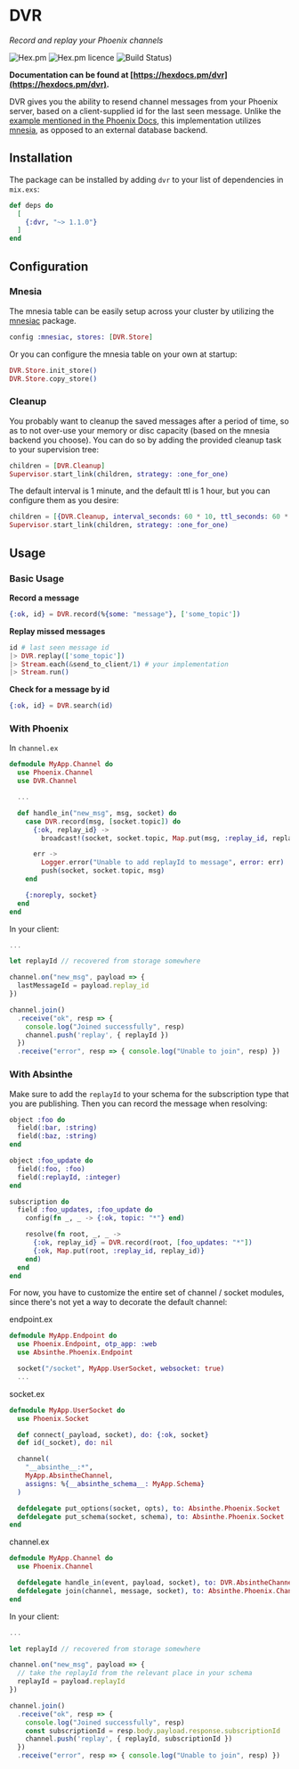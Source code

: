 # DVR

*Record and replay your Phoenix channels*

![Hex.pm](https://img.shields.io/hexpm/v/dvr.svg)
![Hex.pm licence](https://img.shields.io/hexpm/l/dvr.svg)
![Build Status)](https://img.shields.io/github/workflow/status/athal7/dvr/CI/main)

**Documentation can be found at [https://hexdocs.pm/dvr](https://hexdocs.pm/dvr).**

DVR gives you the ability to resend channel messages from your Phoenix server, based on a client-supplied id for the last seen message. Unlike the [example mentioned in the Phoenix Docs](https://hexdocs.pm/phoenix/channels.html#resending-server-messages), this implementation utilizes [mnesia](http://erlang.org/doc/man/mnesia.html), as opposed to an external database backend.

## Installation

The package can be installed by adding `dvr` to your list of dependencies in `mix.exs`:

```elixir
def deps do
  [
    {:dvr, "~> 1.1.0"}
  ]
end
```

## Configuration

### Mnesia

The mnesia table can be easily setup across your cluster by utilizing the [mnesiac](https://github.com/beardedeagle/mnesiac) package.

```elixir
config :mnesiac, stores: [DVR.Store]
```

Or you can configure the mnesia table on your own at startup:

```elixir
DVR.Store.init_store()
DVR.Store.copy_store()
```

### Cleanup

You probably want to cleanup the saved messages after a period of time, so as to not over-use your memory or disc capacity (based on the mnesia backend you choose). You can do so by adding the provided cleanup task to your supervision tree:

```elixir
children = [DVR.Cleanup]
Supervisor.start_link(children, strategy: :one_for_one)
```

The default interval is 1 minute, and the default ttl is 1 hour, but you can configure them as you desire:

```elixir
children = [{DVR.Cleanup, interval_seconds: 60 * 10, ttl_seconds: 60 * 60 * 24}]
Supervisor.start_link(children, strategy: :one_for_one)
```

## Usage

### Basic Usage

**Record a message**

```elixir
{:ok, id} = DVR.record(%{some: "message"}, ['some_topic'])
```

**Replay missed messages**

```elixir
id # last seen message id
|> DVR.replay(['some_topic'])
|> Stream.each(&send_to_client/1) # your implementation
|> Stream.run()
```

**Check for a message by id**

```elixir
{:ok, id} = DVR.search(id)
```

### With Phoenix

In `channel.ex`

```elixir
defmodule MyApp.Channel do
  use Phoenix.Channel
  use DVR.Channel

  ...

  def handle_in("new_msg", msg, socket) do
    case DVR.record(msg, [socket.topic]) do
      {:ok, replay_id} ->
        broadcast!(socket, socket.topic, Map.put(msg, :replay_id, replay_id))

      err ->
        Logger.error("Unable to add replayId to message", error: err)
        push(socket, socket.topic, msg)
    end

    {:noreply, socket}
  end
end
```

In your client:

```js
...

let replayId // recovered from storage somewhere

channel.on("new_msg", payload => {
  lastMessageId = payload.replay_id
})

channel.join()
  .receive("ok", resp => {
    console.log("Joined successfully", resp)
    channel.push('replay', { replayId })
  })
  .receive("error", resp => { console.log("Unable to join", resp) })
```

### With Absinthe

Make sure to add the `replayId` to your schema for the subscription type that you are publishing. Then you can record the message when resolving:

```elixir
object :foo do
  field(:bar, :string)
  field(:baz, :string)
end

object :foo_update do
  field(:foo, :foo)
  field(:replayId, :integer)
end

subscription do
  field :foo_updates, :foo_update do
    config(fn _, _ -> {:ok, topic: "*"} end)

    resolve(fn root, _, _ ->
      {:ok, replay_id} = DVR.record(root, [foo_updates: "*"])
      {:ok, Map.put(root, :replay_id, replay_id)}
    end)
  end
end
```

For now, you have to customize the entire set of channel / socket modules, since there's not yet a way to decorate the default channel:

endpoint.ex

```elixir
defmodule MyApp.Endpoint do
  use Phoenix.Endpoint, otp_app: :web
  use Absinthe.Phoenix.Endpoint

  socket("/socket", MyApp.UserSocket, websocket: true)
  ...
```

socket.ex

```elixir
defmodule MyApp.UserSocket do
  use Phoenix.Socket

  def connect(_payload, socket), do: {:ok, socket}
  def id(_socket), do: nil

  channel(
    "__absinthe__:*",
    MyApp.AbsintheChannel,
    assigns: %{__absinthe_schema__: MyApp.Schema}
  )

  defdelegate put_options(socket, opts), to: Absinthe.Phoenix.Socket
  defdelegate put_schema(socket, schema), to: Absinthe.Phoenix.Socket
end
```

channel.ex

```elixir
defmodule MyApp.Channel do
  use Phoenix.Channel

  defdelegate handle_in(event, payload, socket), to: DVR.AbsintheChannel
  defdelegate join(channel, message, socket), to: Absinthe.Phoenix.Channel
end
```

In your client:

```js
...

let replayId // recovered from storage somewhere

channel.on("new_msg", payload => {
  // take the replayId from the relevant place in your schema
  replayId = payload.replayId
})

channel.join()
  .receive("ok", resp => {
    console.log("Joined successfully", resp)
    const subscriptionId = resp.body.payload.response.subscriptionId
    channel.push('replay', { replayId, subscriptionId })
  })
  .receive("error", resp => { console.log("Unable to join", resp) })
```
